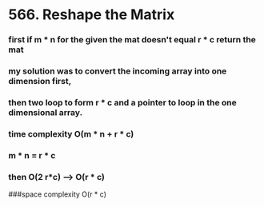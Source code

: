 # 566. Reshape the Matrix

### first if m * n for the given the mat doesn't equal r * c return the mat
### my solution was to convert the incoming array into one dimension first,
### then two loop to form r * c and a pointer to loop in the one dimensional array.
### time complexity O(m * n + r * c)
### m * n = r * c 
### then O(2 r*c) --> O(r * c)
###space complexity O(r * c)